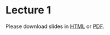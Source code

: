# Lecture 1

Please download slides in [HTML](lectures/lecture01.slides.html) or [PDF](lectures/../lec01_slides.pdf). 